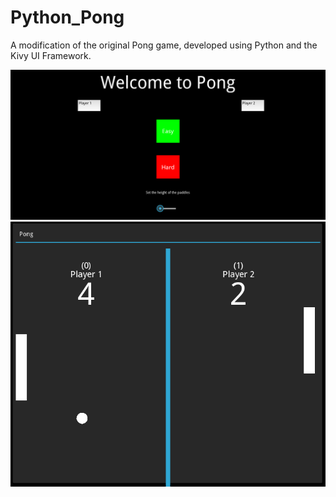 # Python_Pong

A modification of the original Pong game, developed using Python and the Kivy UI Framework.

<p align="center">
  <img src="assets/main_menu.png" />
  <img src="assets/game.png" />
</p>